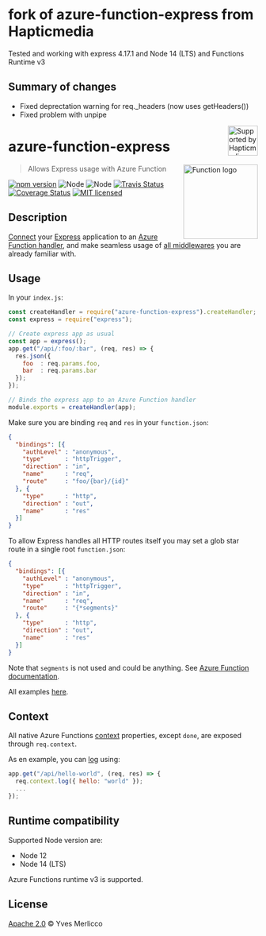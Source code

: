 # fork of azure-function-express from Hapticmedia

Tested and working with express 4.17.1 and Node 14 (LTS) and Functions Runtime v3

## Summary of changes

- Fixed deprectation warning for req.\_headers (now uses getHeaders())
- Fixed problem with unpipe 



<a href="https://hapticmedia.fr/en/">
  <img align="right" alt="Supported by Hapticmedia" src="docs/media/hapticmedia-support.svg" title="Supported by Hapticmedia" height="60"/>
</a>


# azure-function-express

<a href="https://azure.microsoft.com/en-us/services/functions/">
  <img align="right" alt="Function logo" src="docs/media/function.png" title="Function" width="150"/>
</a>

> Allows Express usage with Azure Function

[![npm version](https://img.shields.io/npm/v/azure-function-express.svg)](https://www.npmjs.com/package/azure-function-express)
![Node](https://img.shields.io/badge/node-v12-blue.svg)
![Node](https://img.shields.io/badge/node-v14-blue.svg)
[![Travis Status](https://img.shields.io/travis/yvele/azure-function-express/master.svg?label=travis)](https://travis-ci.org/yvele/azure-function-express)
[![Coverage Status](https://img.shields.io/codecov/c/github/yvele/azure-function-express/master.svg)](https://codecov.io/github/yvele/azure-function-express)
[![MIT licensed](https://img.shields.io/badge/License-Apache%202.0-blue.svg)](LICENSE)


## Description

[Connect](https://github.com/senchalabs/connect) your [Express](https://expressjs.com) application to an [Azure Function handler](https://docs.microsoft.com/en-us/azure/azure-functions/functions-reference-node), and make seamless usage of [all middlewares](http://expressjs.com/en/guide/using-middleware.html) you are already familiar with.


## Usage

In your `index.js`:

```js
const createHandler = require("azure-function-express").createHandler;
const express = require("express");

// Create express app as usual
const app = express();
app.get("/api/:foo/:bar", (req, res) => {
  res.json({
    foo  : req.params.foo,
    bar  : req.params.bar
  });
});

// Binds the express app to an Azure Function handler
module.exports = createHandler(app);
```

Make sure you are binding `req` and `res` in your `function.json`:

```json
{
  "bindings": [{
    "authLevel" : "anonymous",
    "type"      : "httpTrigger",
    "direction" : "in",
    "name"      : "req",
    "route"     : "foo/{bar}/{id}"
  }, {
    "type"      : "http",
    "direction" : "out",
    "name"      : "res"
  }]
}
```

To allow Express handles all HTTP routes itself you may set a glob star route in a single root `function.json`:

```json
{
  "bindings": [{
    "authLevel" : "anonymous",
    "type"      : "httpTrigger",
    "direction" : "in",
    "name"      : "req",
    "route"     : "{*segments}"
  }, {
    "type"      : "http",
    "direction" : "out",
    "name"      : "res"
  }]
}
```

Note that `segments` is not used and could be anything. See [Azure Function documentation](https://github.com/Azure/azure-webjobs-sdk-script/wiki/Http-Functions).

All examples [here](/examples/).


## Context

All native Azure Functions [context](https://docs.microsoft.com/en-us/azure/azure-functions/functions-reference-node#context-object) properties, except `done`, are exposed through `req.context`.

As en example, you can [log](https://docs.microsoft.com/en-us/azure/azure-functions/functions-reference-node#writing-trace-output-to-the-console) using:

```js
app.get("/api/hello-world", (req, res) => {
  req.context.log({ hello: "world" });
  ...
});
```


## Runtime compatibility

Supported Node version are:
 - Node 12
 - Node 14 (LTS)
 
Azure Functions runtime v3 is supported.


## License

[Apache 2.0](LICENSE) © Yves Merlicco

